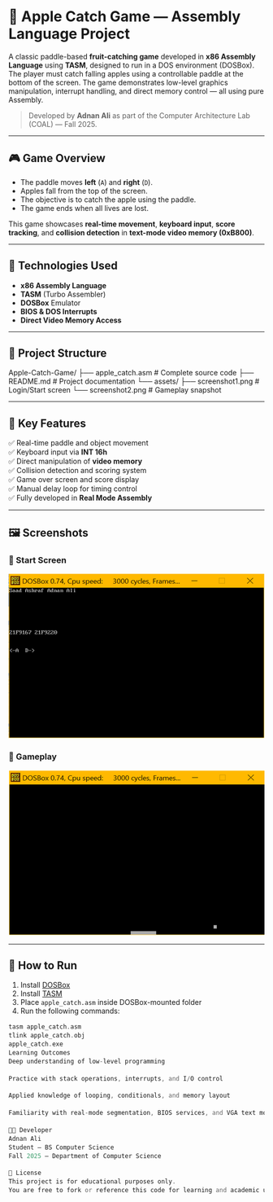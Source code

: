 # 🍎 Apple Catch Game — Assembly Language Project

A classic paddle-based **fruit-catching game** developed in **x86 Assembly Language** using **TASM**, designed to run in a DOS environment (DOSBox). The player must catch falling apples using a controllable paddle at the bottom of the screen. The game demonstrates low-level graphics manipulation, interrupt handling, and direct memory control — all using pure Assembly.

> Developed by **Adnan Ali** as part of the Computer Architecture Lab (COAL) — Fall 2025.

---

## 🎮 Game Overview

- The paddle moves **left** (`A`) and **right** (`D`).
- Apples fall from the top of the screen.
- The objective is to catch the apple using the paddle.
- The game ends when all lives are lost.

This game showcases **real-time movement**, **keyboard input**, **score tracking**, and **collision detection** in **text-mode video memory (0xB800)**.

---

## 🔧 Technologies Used

- **x86 Assembly Language**
- **TASM** (Turbo Assembler)
- **DOSBox** Emulator
- **BIOS & DOS Interrupts**
- **Direct Video Memory Access**

---

## 📁 Project Structure

Apple-Catch-Game/
├── apple_catch.asm # Complete source code
├── README.md # Project documentation
└── assets/
├── screenshot1.png # Login/Start screen
└── screenshot2.png # Gameplay snapshot

---

## 🧠 Key Features

✅ Real-time paddle and object movement  
✅ Keyboard input via **INT 16h**  
✅ Direct manipulation of **video memory**  
✅ Collision detection and scoring system  
✅ Game over screen and score display  
✅ Manual delay loop for timing control  
✅ Fully developed in **Real Mode Assembly**

---

## 🖼️ Screenshots

### 🔐 Start Screen  
![Start Screen](assets/screenshot1.png)

### 🍏 Gameplay  
![Gameplay](assets/screenshot2.png)

---

## 🚀 How to Run

1. Install [DOSBox](https://www.dosbox.com/)
2. Install [TASM](https://winworldpc.com/product/turbo-assembler/5x)
3. Place `apple_catch.asm` inside DOSBox-mounted folder
4. Run the following commands:

```asm
tasm apple_catch.asm
tlink apple_catch.obj
apple_catch.exe
Learning Outcomes
Deep understanding of low-level programming

Practice with stack operations, interrupts, and I/O control

Applied knowledge of looping, conditionals, and memory layout

Familiarity with real-mode segmentation, BIOS services, and VGA text mode

👨‍💻 Developer
Adnan Ali
Student – BS Computer Science
Fall 2025 – Department of Computer Science

📜 License
This project is for educational purposes only.
You are free to fork or reference this code for learning and academic use.